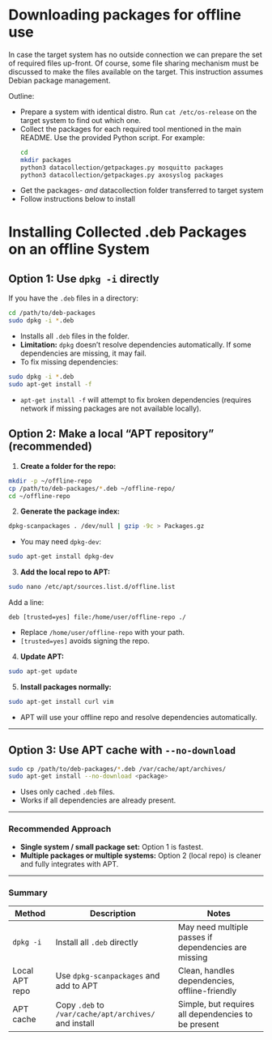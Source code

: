 # Downloading packages for offline use

In case the target system has no outside connection we can prepare the set of
required files up-front. Of course, some file sharing mechanism must be
discussed to make the files available on the target. This instruction assumes
Debian package management.

Outline:

- Prepare a system with identical distro. Run `cat /etc/os-release` on the
  target system to find out which one.
- Collect the packages for each required tool mentioned in the main README. Use
  the provided Python script. For example:
  ```sh
  cd 
  mkdir packages
  python3 datacollection/getpackages.py mosquitto packages
  python3 datacollection/getpackages.py axosyslog packages
  ```
- Get the packages- _and_ datacollection folder transferred to target system
- Follow instructions below to install 

# Installing Collected .deb Packages on an offline System


## Option 1: Use `dpkg -i` directly

If you have the `.deb` files in a directory:

```bash
cd /path/to/deb-packages
sudo dpkg -i *.deb
```

- Installs all `.deb` files in the folder.
- **Limitation:** `dpkg` doesn’t resolve dependencies automatically. If some
  dependencies are missing, it may fail.
- To fix missing dependencies:

```bash
sudo dpkg -i *.deb
sudo apt-get install -f
```

- `apt-get install -f` will attempt to fix broken dependencies (requires
  network if missing packages are not available locally).


## Option 2: Make a local “APT repository” (recommended)

1. **Create a folder for the repo:**

```bash
mkdir -p ~/offline-repo
cp /path/to/deb-packages/*.deb ~/offline-repo/
cd ~/offline-repo
```

2. **Generate the package index:**

```bash
dpkg-scanpackages . /dev/null | gzip -9c > Packages.gz
```

- You may need `dpkg-dev`:

```bash
sudo apt-get install dpkg-dev
```

3. **Add the local repo to APT:**

```bash
sudo nano /etc/apt/sources.list.d/offline.list
```

Add a line:

```
deb [trusted=yes] file:/home/user/offline-repo ./
```

- Replace `/home/user/offline-repo` with your path.
- `[trusted=yes]` avoids signing the repo.

4. **Update APT:**

```bash
sudo apt-get update
```

5. **Install packages normally:**

```bash
sudo apt-get install curl vim
```

- APT will use your offline repo and resolve dependencies automatically.

---

## Option 3: Use APT cache with `--no-download`

```bash
sudo cp /path/to/deb-packages/*.deb /var/cache/apt/archives/
sudo apt-get install --no-download <package>
```

- Uses only cached `.deb` files.
- Works if all dependencies are already present.

---

### Recommended Approach

- **Single system / small package set:** Option 1 is fastest.
- **Multiple packages or multiple systems:** Option 2 (local repo) is cleaner
  and fully integrates with APT.

---

### Summary

| Method | Description | Notes |
|--------|------------|-------|
| `dpkg -i` | Install all `.deb` directly | May need multiple passes if dependencies are missing |
| Local APT repo | Use `dpkg-scanpackages` and add to APT | Clean, handles dependencies, offline-friendly |
| APT cache | Copy `.deb` to `/var/cache/apt/archives/` and install | Simple, but requires all dependencies to be present |


